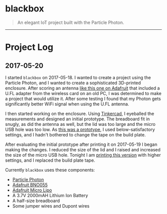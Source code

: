 # blackbox
> An elegant IoT project built with the Particle Photon.
-------------------------------------------------------
# Project Log

## 2017-05-20
I started `blackbox` on 2017-05-18. I wanted to create a project using the
Particle Photon, and I wanted to create a sophisticated 3D-printed enclosure.
After scoring an antenna
[like this one on Adafruit](https://www.adafruit.com/product/944) that included
a U.FL adapter from the wireless card on an old PC, I was determined to make
a project that would utilize it. After some testing I found that my Photon gets
significantly better WiFi signal when using the U.FL antenna.

I then started working on the enclosure.
Using [Tinkercad](https://tinkercad.com), I eyeballed the measurements and
designed an initial prototype. The breadboard fit in snugly, as did the antenna
as well, but the lid was too large and the micro USB hole was too low.
As [this was a prototype](https://tinkercad.com/things/0NrL4sqKlKY), I used below-satisfactory settings, and I hadn't
bothered to change the tape on the build plate.

After evaluating the initial prototype after printing it on 2017-05-19 I began
making the changes.  I reduced the size of the lid and I raised and increased
the size of the micro USB hole.  Tonight I am [printing this version](https://tinkercad.com/things/7f0rGWDI544) with higher
settings, and I replaced the build plate tape.

Currently `blackbox` uses these components:

* [Particle Photon](https://www.adafruit.com/product/2721)
* [Adafruit BNO055](https://www.adafruit.com/product/2472)
* [Adafruit Micro Lipo](https://www.adafruit.com/product/1904)
* A 3.7V 2000mAH Lithium Ion Battery
* A half-size breadboard
* Some jumper wires and Dupont wires
